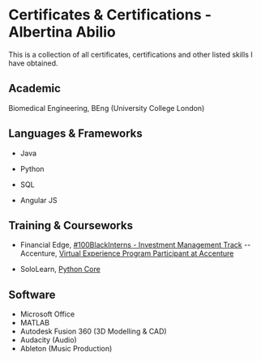 # Certificates & Certifications - Albertina Abilio
This is a collection of all certificates, certifications and other listed skills I have obtained.

## Academic
Biomedical Engineering, BEng (University College London)

## Languages & Frameworks
- Java
- Python


- SQL


- Angular JS

## Training & Courseworks
* Financial Edge, [#100BlackInterns - Investment Management Track](https://www.credential.net/1d0e4511-fe42-4e2e-851b-f4e707018c80#gs.3if18l)
-- Accenture, [Virtual Experience Program Participant at Accenture](https://insidesherpa.s3.amazonaws.com/completion-certificates/Accenture/MD2p8dDih7zoQ9KRC_Accenture_E99eGzMz3r47eCX4S_completion_certificate.pdf)
- SoloLearn, [Python Core](https://www.sololearn.com/certificates/course/en/1315468/1073/landscape/png)

## Software
- Microsoft Office
- MATLAB
- Autodesk Fusion 360 (3D Modelling & CAD)
- Audacity (Audio)
- Ableton (Music Production)
